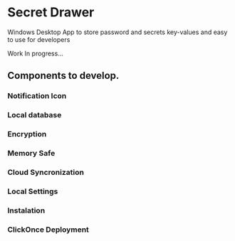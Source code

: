 ﻿# Secret Drawer

Windows Desktop App to store password and secrets key-values and easy to use for developers

Work In progress...

## Components to develop.

### Notification Icon
### Local database
### Encryption
### Memory Safe
### Cloud Syncronization
### Local Settings
### Instalation
### ClickOnce Deployment